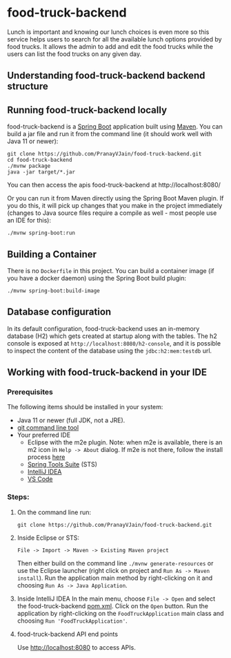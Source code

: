 # food-truck-backend
Lunch is important and knowing our lunch choices is even more so this service helps users to search
for all the available lunch options provided by food trucks. It allows the admin to add and edit the
 food trucks while the users can list the food trucks on any given day. 

## Understanding food-truck-backend backend structure

## Running food-truck-backend locally
food-truck-backend is a [Spring Boot](https://spring.io/guides/gs/spring-boot) application built 
using [Maven](https://spring.io/guides/gs/maven/). You can build a jar file and run it from the 
command line (it should work well with Java 11 or newer):

```
git clone https://github.com/PranayVJain/food-truck-backend.git
cd food-truck-backend
./mvnw package
java -jar target/*.jar
```

You can then access the apis food-truck-backend at http://localhost:8080/

Or you can run it from Maven directly using the Spring Boot Maven plugin. If you do this, it will 
pick up changes that you make in the project immediately (changes to Java source files require a 
compile as well - most people use an IDE for this):

```
./mvnw spring-boot:run
```

## Building a Container

There is no `Dockerfile` in this project. You can build a container image (if you have a docker 
daemon) using the Spring Boot build plugin:

```
./mvnw spring-boot:build-image
```

## Database configuration

In its default configuration, food-truck-backend uses an in-memory database (H2) which
gets created at startup along with the tables. The h2 console is exposed at `http://localhost:8080/h2-console`,
and it is possible to inspect the content of the database using the `jdbc:h2:mem:testdb` url.

## Working with food-truck-backend in your IDE

### Prerequisites
The following items should be installed in your system:
* Java 11 or newer (full JDK, not a JRE).
* [git command line tool](https://help.github.com/articles/set-up-git)
* Your preferred IDE 
  * Eclipse with the m2e plugin. Note: when m2e is available, there is an m2 icon in `Help -> About` dialog. If m2e is
  not there, follow the install process [here](https://www.eclipse.org/m2e/)
  * [Spring Tools Suite](https://spring.io/tools) (STS)
  * [IntelliJ IDEA](https://www.jetbrains.com/idea/)
  * [VS Code](https://code.visualstudio.com)

### Steps:

1) On the command line run:
    ```
    git clone https://github.com/PranayVJain/food-truck-backend.git
    ```
2) Inside Eclipse or STS:
    ```
    File -> Import -> Maven -> Existing Maven project
    ```

    Then either build on the command line `./mvnw generate-resources` or use the Eclipse launcher (right click on project and `Run As -> Maven install`). 
    Run the application main method by right-clicking on it and choosing `Run As -> Java Application`.

3) Inside IntelliJ IDEA
    In the main menu, choose `File -> Open` and select the food-truck-backend [pom.xml](pom.xml). Click on the `Open` button.
    Run the application by right-clicking on the `FoodTruckApplication` main class and choosing `Run 'FoodTruckApplication'`.

4) food-truck-backend API end points

    Use [http://localhost:8080](http://localhost:8080) to access APIs.